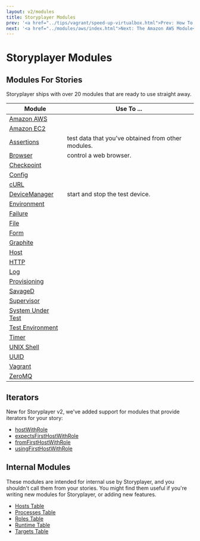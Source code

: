 ```yaml
---
layout: v2/modules
title: Storyplayer Modules
prev: '<a href="../tips/vagrant/speed-up-virtualbox.html">Prev: How To Speed Up Vagrant VMs</a>'
next: '<a href="../modules/aws/index.html">Next: The Amazon AWS Module</a>'
---
```


# Storyplayer Modules

## Modules For Stories

Storyplayer ships with over 20 modules that are ready to use straight away.

Module | Use To ...
-------|------------
[Amazon AWS](aws/index.html) |
[Amazon EC2](ec2/index.html) |
[Assertions](asserts/index.html) | test data that you've obtained from other modules.
[Browser](browser/index.html) | control a web browser.
[Checkpoint](checkpoint/index.html) |
[Config](config/index.html) |
[cURL](curl/index.html) |
[DeviceManager](devicemanager/index.html) | start and stop the test device.
[Environment](environment/index.html) |
[Failure](failure/index.html) |
[File](file/index.html) |
[Form](form/index.html) |
[Graphite](graphite/index.html) |
[Host](host/index.html) |
[HTTP](http/index.html) |
[Log](log/index.html) |
[Provisioning](provisioning/index.html) |
[SavageD](savaged/index.html) |
[Supervisor](supervisor/index.html) |
[System Under Test](systemundertest/index.html) |
[Test Environment](testenvironment/index.html) |
[Timer](timer/index.html) |
[UNIX Shell](shell/index.html) |
[UUID](uuid/index.html) |
[Vagrant](vagrant/index.html) |
[ZeroMQ](zeromq/index.html) |

## Iterators

New for Storyplayer v2, we've added support for modules that provide iterators for your story:

* [hostWithRole](iterators/hostWithRole.html)
* [expectsFirstHostWithRole](iterators/expectsFirstHostWithRole.html)
* [fromFirstHostWithRole](iterators/fromFirstHostWithRole.html)
* [usingFirstHostWithRole](iterators/usingFirstHostWithRole.html)

## Internal Modules

These modules are intended for internal use by Storyplayer, and you shouldn't call them from your stories. You might find them useful if you're writing new modules for Storyplayer, or adding new features.

* [Hosts Table](hoststable/index.html)
* [Processes Table](processestable/index.html)
* [Roles Table](rolestable/index.html)
* [Runtime Table](runtimetable/index.html)
* [Targets Table](targetstable/index.html)
